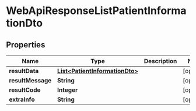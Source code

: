 # WebApiResponseListPatientInformationDto

## Properties
Name | Type | Description | Notes
------------ | ------------- | ------------- | -------------
**resultData** | [**List&lt;PatientInformationDto&gt;**](PatientInformationDto.md) |  |  [optional]
**resultMessage** | **String** |  |  [optional]
**resultCode** | **Integer** |  |  [optional]
**extraInfo** | **String** |  |  [optional]
